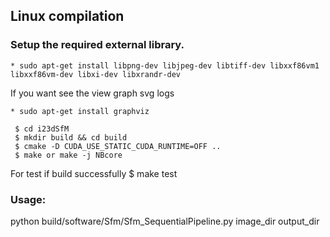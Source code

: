 ## Linux compilation

### Setup the required external library.
```
* sudo apt-get install libpng-dev libjpeg-dev libtiff-dev libxxf86vm1 libxxf86vm-dev libxi-dev libxrandr-dev
```
If you want see the view graph svg logs
```
* sudo apt-get install graphviz
```

```
 $ cd i23dSfM
 $ mkdir build && cd build
 $ cmake -D CUDA_USE_STATIC_CUDA_RUNTIME=OFF ..
 $ make or make -j NBcore
 ```
For test if build successfully
 $ make test

### Usage:
 python build/software/Sfm/Sfm_SequentialPipeline.py image_dir output_dir
